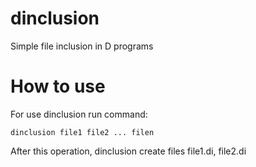 # dinclusion
 Simple file inclusion in D programs

# How to use
For use dinclusion run command:

  `dinclusion file1 file2 ... filen`
  
After this operation, dinclusion create files file1.di, file2.di 
